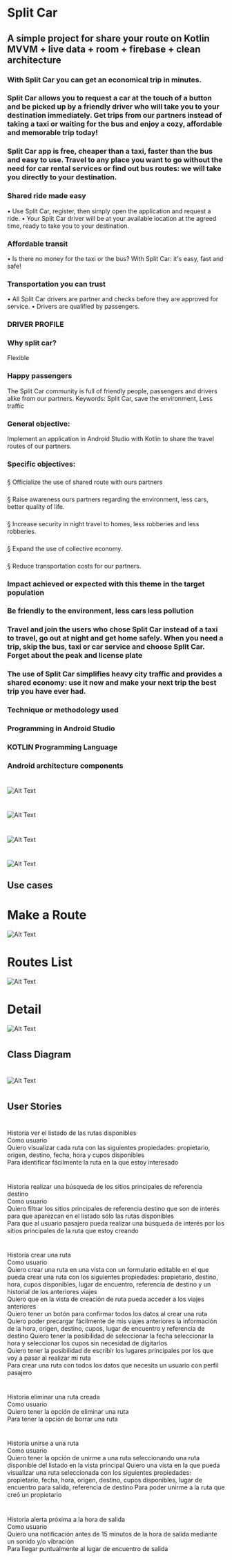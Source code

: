 # Split Car
## A simple project for share your route on Kotlin MVVM + live data + room + firebase + clean architecture

### With Split Car you can get an economical trip in minutes.
### Split Car allows you to request a car at the touch of a button and be picked up by a friendly driver who will take you to your destination immediately. Get trips from our partners instead of taking a taxi or waiting for the bus and enjoy a cozy, affordable and memorable trip today!

### Split Car app is free, cheaper than a taxi, faster than the bus and easy to use. Travel to any place you want to go without the need for car rental services or find out bus routes: we will take you directly to your destination.

### Shared ride made easy
• Use Split Car, register, then simply open the application and request a ride.
• Your Split Car driver will be at your available location at the agreed time, ready to take you to your destination.
### Affordable transit
• Is there no money for the taxi or the bus? With Split Car: it's easy, fast and safe!
### Transportation you can trust
• All Split Car drivers are partner and checks before they are approved for service.
• Drivers are qualified by passengers.
### DRIVER PROFILE
### Why split car?
Flexible
### Happy passengers
The Split Car community is full of friendly people, passengers and drivers alike from our partners.
Keywords: Split Car, save the environment, Less traffic
### General objective:
Implement an application in Android Studio with Kotlin to share the travel routes of our partners.
### Specific objectives:
###
§ Officialize the use of shared route with ours partners
###
§ Raise awareness ours partners regarding the environment, less cars, better quality of life.
###
§ Increase security in night travel to homes, less robberies and less robberies.
###
§ Expand the use of collective economy.
###
§ Reduce transportation costs for our partners.
###
### Impact achieved or expected with this theme in the target population
### Be friendly to the environment, less cars less pollution
### Travel and join the users who chose Split Car instead of a taxi to travel, go out at night and get home safely. When you need a trip, skip the bus, taxi or car service and choose Split Car. Forget about the peak and license plate
### The use of Split Car simplifies heavy city traffic and provides a shared economy: use it now and make your next trip the best trip you have ever had.
### Technique or methodology used
### Programming in Android Studio
### KOTLIN Programming Language
### Android architecture components

#
![Alt Text](https://github.globant.com/storage/user/2520/files/0e71cc80-060a-11ea-8765-a75ba2a7d1d9)
#
![Alt Text](https://github.globant.com/storage/user/2520/files/d3ae9680-07b9-11ea-9314-6873c68559a8)
#
![Alt Text](https://github.globant.com/storage/user/2520/files/e65ee080-09f0-11ea-839d-a4cc8ed4f9f6)
#
![Alt Text](https://github.globant.com/storage/user/2520/files/11abba80-07ba-11ea-9076-a97c7903bbc6)  


## Use cases   
#  Make a Route  
![Alt Text](https://github.globant.com/storage/user/2520/files/7ed21b00-0615-11ea-9bed-3704dea37b08)
#  
#  Routes List        
![Alt Text](https://github.globant.com/storage/user/2520/files/cfe20f00-0615-11ea-8d79-071b4db7c4da)
#  
#  Detail    
![Alt Text](https://github.globant.com/storage/user/2520/files/9dd0ad00-0615-11ea-8f49-8c1d0ee2d432)
#    
  
    
      
## Class Diagram   
#  
![Alt Text](https://github.globant.com/storage/user/2520/files/28fd7300-0615-11ea-894b-1fd89ed0b788)
#  

## User Stories  
 
#
#
Historia ver el listado de las rutas disponibles  
Como usuario  
Quiero visualizar cada ruta con las siguientes propiedades: propietario, origen, destino, fecha, hora y cupos disponibles  
Para identificar fácilmente la ruta en la que estoy interesado  
#  
Historia realizar una búsqueda de los sitios principales de referencia destino  
Como usuario  
Quiero filtrar los sitios principales de referencia destino que son de interés para que aparezcan en el listado sólo las rutas disponibles  
Para que al usuario pasajero pueda realizar una búsqueda de interés por los sitios principales de la ruta que estoy   creando
#  
Historia crear una ruta  
Como usuario  
Quiero crear una ruta en una vista con un formulario editable en el que pueda crear una ruta con los siguientes propiedades: propietario, destino, hora, cupos disponibles, lugar de encuentro, referencia de destino y un historial de los anteriores viajes  
Quiero que en la vista de creación de ruta pueda acceder a los viajes anteriores  
Quiero tener un botón para confirmar todos los datos al crear una ruta  
Quiero poder precargar fácilmente de mis viajes anteriores la información de la hora, origen, destino, cupos, lugar de   encuentro y referencia de destino
Quiero tener la posibilidad de seleccionar la fecha seleccionar la hora y seleccionar los cupos sin necesidad de   digitarlos  
Quiero tener la posibilidad de escribir los lugares principales por los que voy a pasar al realizar mi ruta  
Para crear una ruta con todos los datos que necesita un usuario con perfil pasajero  
#  
Historia eliminar una ruta creada  
Como usuario  
Quiero tener la opción de eliminar una ruta  
Para tener la opción de borrar una ruta  
#  
Historia unirse a una ruta  
Como usuario  
Quiero tener la opción de unirme a una ruta seleccionando una ruta disponible del listado en la vista principal
Quiero una vista en la que pueda visualizar una ruta seleccionada con los siguientes propiedades: propietario, fecha, hora, origen, destino, cupos disponibles, lugar de encuentro para salida, referencia de destino
Para poder unirme a la ruta que creó un propietario  
#  
Historia alerta próxima a la hora de salida  
Como usuario  
Quiero una notificación antes de 15 minutos de la hora de salida mediante un sonido y/o vibración  
Para llegar puntualmente al lugar de encuentro de salida  